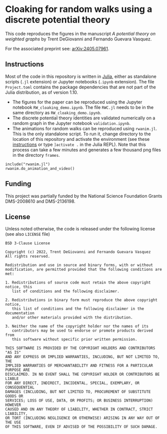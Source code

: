 # Cloaking for random walks using a discrete potential theory
This code reproduces the figures in the manuscript _A potential theory on weighted graphs_ by Trent DeGiovanni and Fernando Guevara Vasquez. 

For the associated preprint see: [arXiv:2405.07961](https://arxiv.org/abs/2405.07961).

## Instructions
Most of the code in this repository is written in [Julia]([https://julialang.org/), either as standalone scripts (`.jl` extension) or Jupyter notebooks (`.ipynb` extension). The file `Project.toml` contains the package dependencies that are not part of the Julia distribution, as of version 1.10.
* The figures for the paper can be reproduced using the Jupyter notebook `RW_cloaking_demo.ipynb`. The file `RWC.jl` needs to be in the same directory as `RW_cloaking_demo.ipynb`.
* The discrete potential theory identities are validated numerically on a random graph in the Jupyter notebook `validation.ipynb`.
* The animations for random walks can be reproduced using `rwanim.jl`. This is the only standalone script. To run it, change directory to the location of this repository and activate the environment (see these [instructions](https://pkgdocs.julialang.org/v1/environments/) or type `]activate .` in the Julia REPL). Note that this process can take a few minutes and generates a few thousand png files in the directory `frames`.
```
include("rwanim.jl")
rwanim.do_animation_and_video()
```

## Funding
This project was partially funded by the National Science Foundation Grants DMS-2008610 and DMS-2136198.

## License
Unless noted otherwise, the code is released under the following license (see also `LICENSE` file)
```
BSD 3-Clause License

Copyright (c) 2022, Trent DeGiovanni and Fernando Guevara Vasquez
All rights reserved.

Redistribution and use in source and binary forms, with or without
modification, are permitted provided that the following conditions are met:

1. Redistributions of source code must retain the above copyright notice, this
   list of conditions and the following disclaimer.

2. Redistributions in binary form must reproduce the above copyright notice,
   this list of conditions and the following disclaimer in the documentation
   and/or other materials provided with the distribution.

3. Neither the name of the copyright holder nor the names of its
   contributors may be used to endorse or promote products derived from
   this software without specific prior written permission.

THIS SOFTWARE IS PROVIDED BY THE COPYRIGHT HOLDERS AND CONTRIBUTORS "AS IS"
AND ANY EXPRESS OR IMPLIED WARRANTIES, INCLUDING, BUT NOT LIMITED TO, THE
IMPLIED WARRANTIES OF MERCHANTABILITY AND FITNESS FOR A PARTICULAR PURPOSE ARE
DISCLAIMED. IN NO EVENT SHALL THE COPYRIGHT HOLDER OR CONTRIBUTORS BE LIABLE
FOR ANY DIRECT, INDIRECT, INCIDENTAL, SPECIAL, EXEMPLARY, OR CONSEQUENTIAL
DAMAGES (INCLUDING, BUT NOT LIMITED TO, PROCUREMENT OF SUBSTITUTE GOODS OR
SERVICES; LOSS OF USE, DATA, OR PROFITS; OR BUSINESS INTERRUPTION) HOWEVER
CAUSED AND ON ANY THEORY OF LIABILITY, WHETHER IN CONTRACT, STRICT LIABILITY,
OR TORT (INCLUDING NEGLIGENCE OR OTHERWISE) ARISING IN ANY WAY OUT OF THE USE
OF THIS SOFTWARE, EVEN IF ADVISED OF THE POSSIBILITY OF SUCH DAMAGE.
